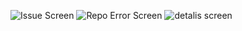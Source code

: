 ![Issue Screen](https://github.com/user-attachments/assets/1aa3dec9-c150-4b6a-bec4-66621af1557e)
![Repo Error Screen](https://github.com/user-attachments/assets/1a59ca9c-96d9-4126-8c8a-269a0ae7b3b7)
![detalis screen](https://github.com/user-attachments/assets/ee622836-9768-4fcb-b96a-eb5b324f15e1)
